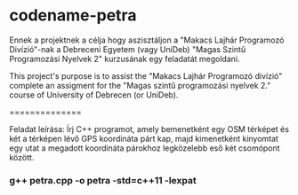 codename-petra
==============

Ennek a projektnek a célja hogy aszisztáljon a "Makacs Lajhár Programozó Divízió"-nak a Debreceni Egyetem (vagy UniDeb) "Magas Szintű Programozási Nyelvek 2" kurzusának egy feladatát megoldani.

This project's purpose is to assist the "Makacs Lajhár Programozó divízió" complete an assigment for the "Magas szintű programozási nyelvek 2." course of University of Debrecen (or UniDeb).

==============

Feladat leírása:
Írj C++ programot, amely bemenetként egy OSM térképet és két a térképen lévő GPS koordináta párt kap, majd
kimenetként kinyomtat egy utat a megadott koordináta párokhoz legközelebb eső két csomópont között.

### g++ petra.cpp -o petra -std=c++11 -lexpat

